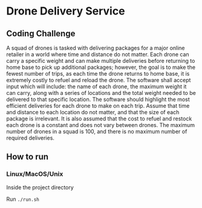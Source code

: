 # Drone Delivery Service

## Coding Challenge

A squad of drones is tasked with delivering packages for a major online retailer in a
world where time and distance do not matter.
Each drone can carry a specific weight and can make multiple deliveries before
returning to home base to pick up additional packages; however, the goal is to make
the fewest number of trips, as each time the drone returns to home base, it is
extremely costly to refuel and reload the drone.
The software shall accept input which will include: the name of each drone, the
maximum weight it can carry, along with a series of locations and the total weight
needed to be delivered to that specific location. The software should highlight the most
efficient deliveries for each drone to make on each trip.
Assume that time and distance to each location do not matter, and that the size of
each package is irrelevant. It is also assumed that the cost to refuel and restock each
drone is a constant and does not vary between drones.
The maximum number of drones in a squad is 100, and there is no maximum number
of required deliveries.

## How to run

### Linux/MacOS/Unix

Inside the project directory

Run `./run.sh`
